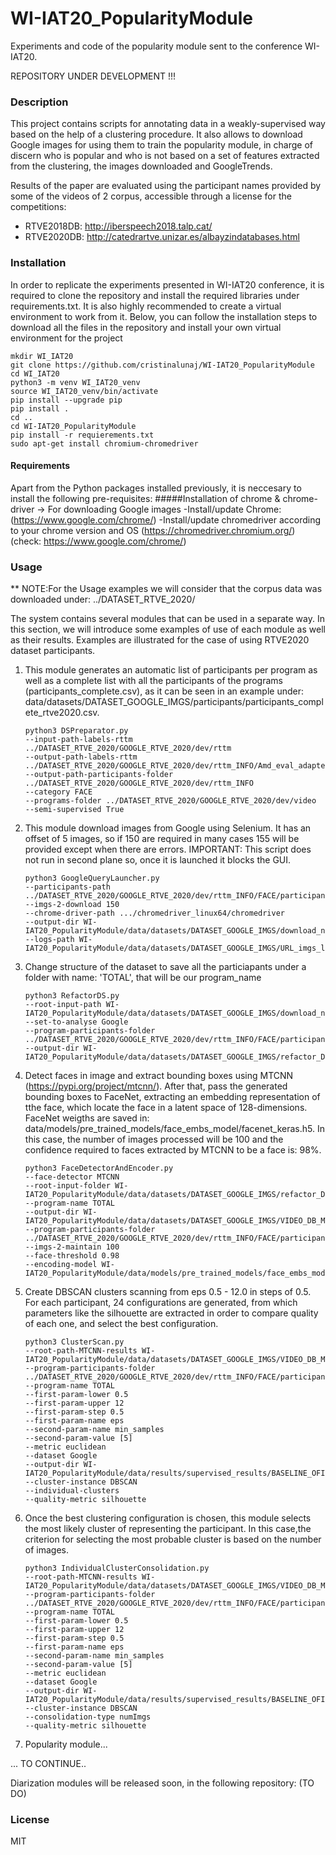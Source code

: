 # WI-IAT20_PopularityModule

Experiments and code of the popularity module sent to the conference WI-IAT20.

REPOSITORY UNDER DEVELOPMENT !!!

### Description
This project contains scripts for annotating data in a weakly-supervised way based on the help of a clustering procedure. It also allows to download Google images for using them to train the popularity module, 
in charge of discern who is popular and who is not based on a set of features extracted from the clustering, the images downloaded and GoogleTrends.

Results of the paper are evaluated using the participant names provided by some of the videos of 2 corpus, accessible through a license for the competitions:
* RTVE2018DB: http://iberspeech2018.talp.cat/
* RTVE2020DB: http://catedrartve.unizar.es/albayzindatabases.html

### Installation
In order to replicate the experiments presented in WI-IAT20 conference, it is required to clone the repository and install the required libraries under requirements.txt. 
It is also highly recommended to create a virtual environment to work from it. 
Below, you can follow the installation steps to download all the files in the repository and install your own virtual environment for the project

```
mkdir WI_IAT20
git clone https://github.com/cristinalunaj/WI-IAT20_PopularityModule
cd WI_IAT20
python3 -m venv WI_IAT20_venv
source WI_IAT20_venv/bin/activate
pip install --upgrade pip
pip install .
cd ..
cd WI-IAT20_PopularityModule
pip install -r requierements.txt
sudo apt-get install chromium-chromedriver
```

#### Requirements

Apart from the Python packages installed previously, it is neccesary to install the following pre-requisites:
#####Installation of chrome & chrome-driver -> For downloading Google images
-Install/update Chrome: (https://www.google.com/chrome/)
-Install/update chromedriver according to your chrome version and OS (https://chromedriver.chromium.org/)
(check: https://www.google.com/chrome/)



### Usage 
** NOTE:For the Usage examples we will consider that the corpus data was downloaded under: ../DATASET_RTVE_2020/

The system contains several modules that can be used in a separate way. In this section, we will introduce some examples of use of each module 
as well as their results. Examples are illustrated for the case of using RTVE2020 dataset participants. 

1. This module generates an automatic list of participants per program as well as a complete list with all the participants of the programs (participants_complete.csv), as it can be seen
in an example under: data/datasets/DATASET_GOOGLE_IMGS/participants/participants_complete_rtve2020.csv.
    ```
    python3 DSPreparator.py
    --input-path-labels-rttm ../DATASET_RTVE_2020/GOOGLE_RTVE_2020/dev/rttm
    --output-path-labels-rttm ../DATASET_RTVE_2020/GOOGLE_RTVE_2020/dev/rttm_INFO/Amd_eval_adapted_rttm
    --output-path-participants-folder ../DATASET_RTVE_2020/GOOGLE_RTVE_2020/dev/rttm_INFO
    --category FACE
    --programs-folder ../DATASET_RTVE_2020/GOOGLE_RTVE_2020/dev/video
    --semi-supervised True
    ```

2. This module download images from Google using Selenium. It has an offset of 5 images, so if 150 are required in many cases 155 will be provided except when there are errors.
IMPORTANT: This script does not run in second plane so, once it is launched it blocks the GUI.

    ```
    python3 GoogleQueryLauncher.py
    --participants-path ../DATASET_RTVE_2020/GOOGLE_RTVE_2020/dev/rttm_INFO/FACE/participants_complete.csv
    --imgs-2-download 150 
    --chrome-driver-path .../chromedriver_linux64/chromedriver
    --output-dir WI-IAT20_PopularityModule/data/datasets/DATASET_GOOGLE_IMGS/download_name
    --logs-path WI-IAT20_PopularityModule/data/datasets/DATASET_GOOGLE_IMGS/URL_imgs_logs/rtve2020
    ```

3. Change structure of the dataset to save all the particiapants under a folder with name: 'TOTAL', that will be our program_name

    ```
    python3 RefactorDS.py
    --root-input-path WI-IAT20_PopularityModule/data/datasets/DATASET_GOOGLE_IMGS/download_name
    --set-to-analyse Google
    --program-participants-folder ../DATASET_RTVE_2020/GOOGLE_RTVE_2020/dev/rttm_INFO/FACE/participants
    --output-dir WI-IAT20_PopularityModule/data/datasets/DATASET_GOOGLE_IMGS/refactor_DS
    ```

4. Detect faces in image and extract bounding boxes using MTCNN (https://pypi.org/project/mtcnn/). After that, pass the generated 
bounding boxes to FaceNet, extracting an embedding representation of tthe face, which locate the face in a latent space of 128-dimensions.
FaceNet weigths are saved in: data/models/pre_trained_models/face_embs_model/facenet_keras.h5.
In this case, the number of images processed will be 100 and the confidence required to faces extracted by MTCNN to be a face is: 98%.
    ```
    python3 FaceDetectorAndEncoder.py
    --face-detector MTCNN
    --root-input-folder WI-IAT20_PopularityModule/data/datasets/DATASET_GOOGLE_IMGS/refactor_DS
    --program-name TOTAL
    --output-dir WI-IAT20_PopularityModule/data/datasets/DATASET_GOOGLE_IMGS/VIDEO_DB_MTCNN
    --program-participants-folder ../DATASET_RTVE_2020/GOOGLE_RTVE_2020/dev/rttm_INFO/FACE/participants
    --imgs-2-maintain 100
    --face-threshold 0.98
    --encoding-model WI-IAT20_PopularityModule/data/models/pre_trained_models/face_embs_model/facenet_keras.h5
    ```

5. Create DBSCAN clusters scanning from eps 0.5 - 12.0 in steps of 0.5. For each participant, 24 configurations are generated, from which parameters
like the silhouette are extracted in order to compare quality of each one, and select the best configuration.
    ```
    python3 ClusterScan.py
    --root-path-MTCNN-results WI-IAT20_PopularityModule/data/datasets/DATASET_GOOGLE_IMGS/VIDEO_DB_MTCNN
    --program-participants-folder ../DATASET_RTVE_2020/GOOGLE_RTVE_2020/dev/rttm_INFO/FACE/participants
    --program-name TOTAL
    --first-param-lower 0.5
    --first-param-upper 12
    --first-param-step 0.5
    --first-param-name eps
    --second-param-name min_samples
    --second-param-value [5]
    --metric euclidean
    --dataset Google
    --output-dir WI-IAT20_PopularityModule/data/results/supervised_results/BASELINE_OFICIAL_RTVE2020_globalMax
    --cluster-instance DBSCAN
    --individual-clusters
    --quality-metric silhouette
    ```

6. Once the best clustering configuration is chosen, this module selects the most likely cluster of representing the participant.
In this case,the criterion for selecting the most probable cluster is based on the number of images.   
    ```
    python3 IndividualClusterConsolidation.py
    --root-path-MTCNN-results WI-IAT20_PopularityModule/data/datasets/DATASET_GOOGLE_IMGS/VIDEO_DB_MTCNN
    --program-participants-folder ../DATASET_RTVE_2020/GOOGLE_RTVE_2020/dev/rttm_INFO/FACE/participants
    --program-name TOTAL
    --first-param-lower 0.5
    --first-param-upper 12
    --first-param-step 0.5
    --first-param-name eps
    --second-param-name min_samples
    --second-param-value [5]
    --metric euclidean
    --dataset Google
    --output-dir WI-IAT20_PopularityModule/data/results/supervised_results/BASELINE_OFICIAL_RTVE2020_globalMax
    --cluster-instance DBSCAN
    --consolidation-type numImgs
    --quality-metric silhouette
    ```

7. Popularity module...

... TO CONTINUE..

Diarization modules will be released soon, in the following repository: (TO DO)

### License

MIT